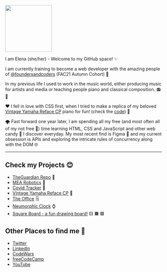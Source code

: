 <!-- <img src="https://media.giphy.com/media/1oCxIGSL2oa0GXuJlP/giphy.gif" width="180"/> -->
<img src="https://media.giphy.com/media/26Fxy3Iz1ari8oytO/giphy.gif" width="150"/>

I am Elena (she/her) - Welcome to my GitHub space! :sparkles:

I am currently training to become a web developer with the amazing people of [@foundersandcoders](https://github.com/foundersandcoders) (FAC21 Autumn Cohort) :star_struck:

In my previous life I used to work in the music world, either producing music for artists and media or teaching people piano and classical composition. :radio: :violin:

:heart: I fell in love with CSS first, when I tried to make a replica of my beloved [Vintage Yamaha Reface CP](https://elenamarinaki.github.io/vintage_piano_replica/) piano for fun! (check the [code](https://github.com/elenamarinaki/vintage_piano_replica)) :musical_keyboard:

:tornado: Fast forward one year later, I am spending all my free (and most often all of my not free :hand_over_mouth:) time learning HTML, CSS and JavaScript and other web candy :lollipop: I discover everyday. My most recent find is Figma :gem: and my current obsession is APIs and exploring the intricate rules of concurrency along with the DOM :nerd_face:

---

## Check my Projects :blush:

- [TheGuardian Repo](https://github.com/elenamarinaki/TheGuardian_Repo) :newspaper:
- [MEA Robotics](https://fac22.github.io/Michael-Elena-Agency/) :robot:
- [Covid Tracker](https://fac22.github.io/Adriana_Elena-API/) :dna:
- [Vintage Yamaha Reface CP](https://elenamarinaki.github.io/vintage_piano_replica/) :musical_keyboard:
- [The Office](https://elenamarinaki.github.io/the_office/) :spiral_notepad:
- <a href='https://elenamarinaki.github.io/neumorphic_clock/' target='_blank'>Neumorphic Clock</a> :watch:
- <a href='https://elenamarinaki.github.io/squareboard/' target='_blank'>Square Board - a fun drawing board!</a> :yellow_square: :orange_square: :purple_square:

## Other Places to find me :space_invader:

- [Twitter](https://twitter.com/rhuave)
- [LinkedIn](https://www.linkedin.com/in/elenamarinaki/)
- [CodeWars](https://www.codewars.com/users/rhuave)
- [freeCodeCamp](https://www.freecodecamp.org/fcc74ffc650-45d5-40a4-92d7-009023cbd189)
- [YouTube](https://www.youtube.com/channel/UCb-BPyGLnxMOESIFy3vkg_w)
